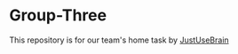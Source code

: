 Group-Three
========
This repository is for our team's home task by [JustUseBrain](https://github.com/justusebrain)
